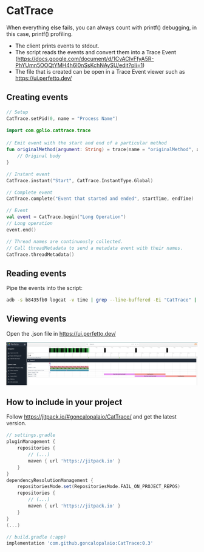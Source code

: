 # CatTrace

When everything else fails, you can always count with printf() debugging, in this case, printf() profiling.

- The client prints events to stdout.
- The script reads the events and convert them into a Trace Event (https://docs.google.com/document/d/1CvAClvFfyA5R-PhYUmn5OOQtYMH4h6I0nSsKchNAySU/edit?pli=1)
- The file that is created can be open in a Trace Event viewer such as https://ui.perfetto.dev/

## Creating events

```kotlin
// Setup
CatTrace.setPid(0, name = "Process Name")    
```

```kotlin
import com.gplio.cattrace.trace

// Emit event with the start and end of a particular method
fun originalMethod(argument: String) = trace(name = "originalMethod", arguments = mapOf("argument" to argument)) {
    // Original body
}
```

```kotlin
// Instant event
CatTrace.instant("Start", CatTrace.InstantType.Global)
```

```kotlin
// Complete event
CatTrace.complete("Event that started and ended", startTime, endTime)
```

```kotlin
// Event
val event = CatTrace.begin("Long Operation")
// Long operation
event.end()
```

```kotlin
// Thread names are continuously collected.
// Call threadMetadata to send a metadata event with their names.
CatTrace.threadMetadata()
```

## Reading events

Pipe the events into the script:

```bash
adb -s b8435fb0 logcat -v time | grep --line-buffered -Ei "CatTrace" | python3 cattrace.py

```
## Viewing events

Open the .json file in https://ui.perfetto.dev/

![](https://github.com/goncalopalaio/CatTrace/blob/main/screenshots/screen1.png?raw=true)

## How to include in your project

Follow https://jitpack.io/#goncalopalaio/CatTrace/ and get the latest version.

```groovy
// settings.gradle
pluginManagement {
    repositories {
        // (...)
        maven { url 'https://jitpack.io' }
    }
}
dependencyResolutionManagement {
    repositoriesMode.set(RepositoriesMode.FAIL_ON_PROJECT_REPOS)
    repositories {
        // (...)
        maven { url 'https://jitpack.io' }
    }
}
(...)
```

```groovy
// build.gradle (:app)
implementation 'com.github.goncalopalaio:CatTrace:0.3'
```
